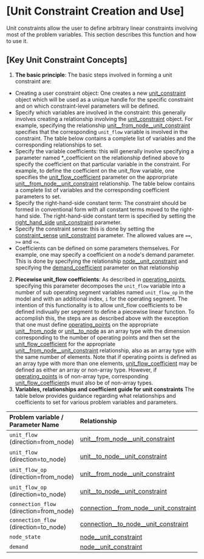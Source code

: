 # [Unit Constraint Creation and Use]
Unit constraints allow the user to define arbitrary linear constraints involving most of the problem variables. This section describes this function and how to use it.

## [Key Unit Constraint Concepts]
1. **The basic principle**: The basic steps involved in forming a unit constraint are:
 - Creating a user constraint object: One creates a new [unit\_constraint](@ref) object which will be used as a unique handle for the specific constraint and on which constraint-level parameters will be defined.
  - Specify which variables are involved in the constraint: this generally involves creating a relationship involving the [unit\_constraint](@ref) object. For example, specifying the relationship [unit\_\_from\_node\_\_unit\_constraint](@ref) specifies that the corresponding `unit_flow` variable is involved in the constraint. The table below contains a complete list of variables and the corresponding relationships to set.
  - Specify the variable coefficients: this will generally involve specifying a parameter named *_coefficient on the relationship defined above to specify the coefficient on that particular variable in the constraint. For example, to define the coefficient on the unit_flow variable, one specifies the [unit\_flow\_coefficient](@ref) parameter on the approrpriate [unit\_\_from\_node\__unit_constraint](@ref) relationship. The table below contains a complete list of variables and the corresponding coefficient parameters to set.
  - Specify the right-hand-side constant term: The constraint should be formed in conventional form with all constant terms moved to the right-hand side. The right-hand-side constant term is specified by setting the [right\_hand\_side](@ref) [unit\_constraint](@ref) parameter.
   - Specify the constraint sense: this is done by setting the [constraint\_sense](@ref) [unit\_constraint](@ref) parameter. The allowed values are `==`, `>=` and `<=`.
   - Coefficients can be defined on some parameters themselves. For example, one may specify a coefficient on a node's demand parameter. This is done by specifying the relationship [node\_\_unit\_constraint](@ref) and specifying the [demand\_coefficient](@ref) parameter on that relationship
2. **Piecewise unit_flow coefficients**: As described in [operating\_points](@ref), specifying this parameter decomposes the `unit_flow` variable into a number of sub operating segment variables named `unit_flow_op` in the model and with an additional index, `i` for the operating segment. The intention of this functionality is to allow unit_flow coefficients to be defined indivually per segment to define a piecewise linear function. To accomplish this, the steps are as described above with the exception that one must define [operating\_points](@ref) on the appropriate [unit\_\_from\_node](@ref) or [unit\_\_to\_node](@ref) as an array type with the dimension corresponding to the number of operating points and then set the [unit\_flow\_coefficient](@ref) for the appropriate [unit\_\_from\_node\__unit_constraint](@ref) relationship, also as an array type with the same number of elements. Note that if operating points is defined as an array type with more than one elements, [unit\_flow\_coefficient](@ref) may be defined as either an array or non-array type. However, if [operating\_points](@ref) is of non-array type, corresponding [unit\_flow\_coefficient](@ref)s must also be of non-array types.
3. **Variables, relationships and coefficient guide for unit constraints** The table below provides guidance regarding what relationships and coefficients to set for various problem variables and parameters.
   
| Problem variable / Parameter Name       | Relationship                                          | Parameter                                       |
|:----------------------------------------|:------------------------------------------------------|:------------------------------------------------|
|`unit_flow` (direction=from_node)        |[unit\_\_from\_node\_\_unit\_constraint](@ref)         |[unit\_flow\_coefficient](@ref) (non-array type) |
|`unit_flow` (direction=to_node)          |[unit\_\_to\_node\_\_unit\_constraint](@ref)           |[unit\_flow\_coefficient](@ref) (non-array type) |
|`unit_flow_op` (direction=from_node)     |[unit\_\_from\_node\_\_unit\_constraint](@ref)         |[unit\_flow\_coefficient](@ref) (array type)     |
|`unit_flow_op` (direction=to_node)       |[unit\_\_to\_node\_\_unit\_constraint](@ref)           |[unit\_flow\_coefficient](@ref) (array type)     |
|`connection_flow` (direction=from_node)  |[connection\_\_from\_node\_\_unit\_constraint](@ref)   |[connection\_flow\_coefficient](@ref)            |
|`connection_flow` (direction=to_node)    |[connection\_\_to\_node\_\_unit\_constraint](@ref)     |[connection\_flow\_coefficient](@ref)            |
|`node_state`                             |[node\_\_unit\_constraint](@ref)                       |[node\_state\_coefficient](@ref)                 |
|`demand`                                 |[node\_\_unit\_constraint](@ref)                       |[demand\_coefficient](@ref)            |


